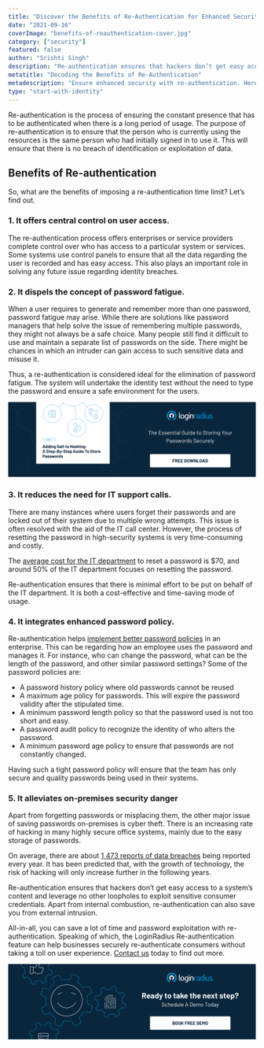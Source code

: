 ```yaml
---
title: "Discover the Benefits of Re-Authentication for Enhanced Security"
date: "2021-09-16"
coverImage: "benefits-of-reauthentication-cover.jpg"
category: ["security"]
featured: false
author: "Srishti Singh"
description: "Re-authentication ensures that hackers don’t get easy access to a system’s content and leverage no other loopholes to exploit sensitive consumer credentials. Apart from internal combustion, re-authentication can also save you from external intrusion."
metatitle: "Decoding the Benefits of Re-Authentication"
metadescription: "Ensure enhanced security with re-authentication. Here are five reasons why users need to re-authenticate."
type: "start-with-identity"
---
```


Re-authentication is the process of ensuring the constant presence that has to be authenticated when there is a long period of usage. The purpose of re-authentication is to ensure that the person who is currently using the resources is the same person who had initially signed in to use it. This will ensure that there is no breach of identification or exploitation of data.

## Benefits of Re-authentication

So, what are the benefits of imposing a re-authentication time limit? Let’s find out.

### 1. It offers central control on user access.

The re-authentication process offers enterprises or service providers complete control over who has access to a particular system or services. Some systems use control panels to ensure that all the data regarding the user is recorded and has easy access. This also plays an important role in solving any future issue regarding identity breaches.

### 2. It dispels the concept of password fatigue.

When a user requires to generate and remember more than one password, password fatigue may arise. While there are solutions like password managers that help solve the issue of remembering multiple passwords, they might not always be a safe choice. Many people still find it difficult to use and maintain a separate list of passwords on the side. There might be chances in which an intruder can gain access to such sensitive data and misuse it.

Thus, a re-authentication is considered ideal for the elimination of password fatigue. The system will undertake the identity test without the need to type the password and ensure a safe environment for the users.

[![hashing-salt-GD](hashing-salt-GD.png)](https://www.loginradius.com/resource/adding-salt-to-hashing-a-step-by-step-guide-to-store-passwords/)

### 3. It reduces the need for IT support calls.

There are many instances where users forget their passwords and are locked out of their system due to multiple wrong attempts. This issue is often resolved with the aid of the IT call center. However, the process of resetting the password in high-security systems is very time-consuming and costly.

The [average cost for the IT department](http://www.mandylionlabs.com/PRCCalc/PRCCalc.htm) to reset a password is \$70, and around 50% of the IT department focuses on resetting the password.

Re-authentication ensures that there is minimal effort to be put on behalf of the IT department. It is both a cost-effective and time-saving mode of usage.

### 4. It integrates enhanced password policy.

Re-authentication helps [implement better password policies](https://www.loginradius.com/blog/start-with-identity/loginradius-password-policy-business-consumer/) in an enterprise. This can be regarding how an employee uses the password and manages it. For instance, who can change the password, what can be the length of the password, and other similar password settings? Some of the password policies are:

- A password history policy where old passwords cannot be reused
- A maximum age policy for passwords. This will expire the password validity after the stipulated time.
- A minimum password length policy so that the password used is not too short and easy.
- A password audit policy to recognize the identity of who alters the password.
- A minimum password age policy to ensure that passwords are not constantly changed.

Having such a tight password policy will ensure that the team has only secure and quality passwords being used in their systems.

### 5. It alleviates on-premises security danger

Apart from forgetting passwords or misplacing them, the other major issue of saving passwords on-premises is cyber theft. There is an increasing rate of hacking in many highly secure office systems, mainly due to the easy storage of passwords.

On average, there are about [1,473 reports of data breaches](https://www.statista.com/statistics/273550/data-breaches-recorded-in-the-united-states-by-number-of-breaches-and-records-exposed/?utm_source=xp&utm_medium=blog&utm_campaign=content) being reported every year. It has been predicted that, with the growth of technology, the risk of hacking will only increase further in the following years.

Re-authentication ensures that hackers don’t get easy access to a system’s content and leverage no other loopholes to exploit sensitive consumer credentials. Apart from internal combustion, re-authentication can also save you from external intrusion.

All-in-all, you can save a lot of time and password exploitation with re-authentication. Speaking of which, the LoginRadius Re-authentication feature can help businesses securely re-authenticate consumers without taking a toll on user experience. [Contact us](https://www.loginradius.com/contact-sales) today to find out more.

[![book-a-demo-loginradius](book-a-demo-loginradius.png)](https://www.loginradius.com/book-a-demo/)
